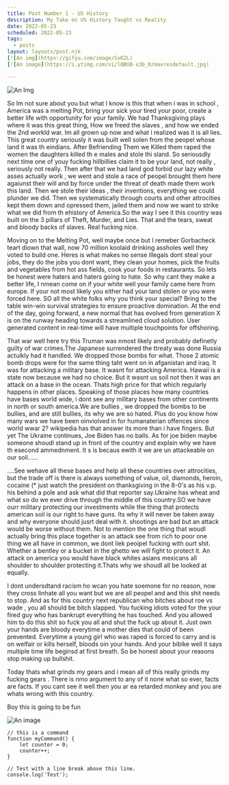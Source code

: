 ```yaml
---
title: Post Number 1 - US History
description: My Take on US History Taught vs Reality
date: 2022-05-23
scheduled: 2022-05-23
tags:
  - posts
layout: layouts/post.njk
[![An img](https://gifyu.com/image/SxKZL)
[![An image](https://i.ytimg.com/vi/lQBUB-x3b_0/maxresdefault.jpg)

---
```

![An Img](https://gifyu.com/image/SxKZL)




So Im not sure about you but what I know is this that when i was in school , America was a melting Pot, bring your sick your tired your poor, create a better life with opportunity for your family. We had Thanksgiving plays where it was this great thing, 
How we freed the slaves , and how we ended the 2nd workld war. Im all grown up now and what i realized was it is all lies. This great country seriously it was built well solen from the peopel whose land it was th eindians. After Befriending Them we 
Killed them raped the women the daughters killed th e males and stole thi sland. So seriousdly next time one of youy fucking hillbillies claim it to be your land, not really , seriously not really. Then after that we had land god forbid our lazy white 
asses actually work , we went and stole a race of peopel brought them here agaiunst their will and by force under the threat of death made them work this land. Then we stole their ideas , their inventions, everything we could plunder we did. Then we 
systematically through courts and other attrocities kept them down and opressed them, jailed them and now we want to strike what we did from th ehistory of America.So the way I see it this country was built on the 3 pillars of Theft, Murder, and Lies. 
That and the tears, sweat and bloody backs of slaves. Real fucking nice. 

Moving on to the Melting Pot, well maybe once but I remeber Gorbacheck teart diown that wall, now 70 million koolaid drinking assholes well they voted to build one. Heres is what makes no sense illegals dont steal your jobs, they do the jobs you 
dont want, they clean your homes, pick the fruits and vegetables from hot ass fields, cook your foods in restaurants. So lets be honest were haters and haters going to hate. So why cant they make a better life, I nmean come on if your white well
your family came here from europe. If your not most likely you either had your land stolen or  you were forced here. SO all the white folks why you think your special?
Bring to the table win-win survival strategies to ensure proactive domination. At the end of the day, going forward, a new normal that has evolved from generation X is on the runway heading towards a streamlined cloud solution. User generated content in real-time will have multiple touchpoints for offshoring.

That war well here try this Truman was nmost likely and probably definetly  guilty of war crimes.The Japanese surrendered the ttreaty was done Russia actulkly had it handled. We dropped those bombs for what. Those 2 atomic bomb drops were for the
same thing taht went on in afganistan and iraq. It was for attacking a military base. It wasnt for attacking America. Hawaii is a state now because we had no choice. But it wasnt us soil not then it was an attack on a base in the ocean. Thats high 
price for that which regularly happens in other places. Speaking of those places how many countries have bases world wide, i dont see any military bases from other continents in north or south america.We are bullies , we dropped the bombs to be 
bullies, and are still bullies, its why we are so hated. Plus do you know how many wars we have been oinviolved in for humanaterian offences since world wwar 2? wikipedia has that answer its more than i have fingers. But yet The Ukraine continues, 
Joe Biden has no balls. As for joe biden maybe someone shoudl stand up in front of the country and explain why we have th esecond ammednment. It s is becaus ewith it we are un attackeable on our soil......

....See wehave all these bases and help all these countries over attrocities, but the trade off is there is always something of value, oil, diamonds, heroin, cocaine (* just watch the president on thanksgiving in the 8-0's as his v.p. his behind
a pole and ask what did that reporter say.Ukraine has wheat and what so do we ever drive through the middle of this country.SO we have ourr military protecting our investments while the thing that protects american soil is our right to have guns.
Its why it will never be taken away and why everyone should jusrt deal with it. shootings are bad but an attack would be worse without them. Not to mention the one thing that woudl actually bring this place together is an attack see from rich to 
poor one thing we all have in common, we dont liek peoipel fucking with ourt shit. Whether a bentley or a bucket in the ghetto we will fight to protect it. An attack on america you would have black whites asians mexicans all shoulder to shoulder 
protecting it.Thats why we shoudl all be looked at equally. 
	
I dont undersdtand racism ho wcan you hate soemone for no reason, now they cross linhate all you want but we are all peopel and and this shit needs to stop. And as for this country next republican who bitches about roe vs wade , you all should be 
bitch slapped. You fucking idiots voted for the your fired guy who has bankrupt everything he has touched. And you allowed him to do this shit so fuck you all and shut the fuck up about it. Just own your hands are bloody everytime a mother dies 
that could of been prevented. Everytime a young girl who was raped is forced to carry and is on welfair or kills herself, bloods oin your hands. And your biblke well it says multiple time life beginsd at first breath. So be honest about your reasons 	 stop making up bullshit.

Today thats what grinds my gears and i mean all of this really grinds my fucking gears . There is nmo argument to any of it none what so ever, facts are facts. If you cant see it well then you ar ea retarded monkey and you are whats wrong with this country. 

Boy this is going to be fun




![An image](https://i.ytimg.com/vi/lQBUB-x3b_0/maxresdefault.jpg)

``` text/2-3
// this is a command
function myCommand() {
	let counter = 0;
	counter++;
}

// Test with a line break above this line.
console.log('Test');
```
